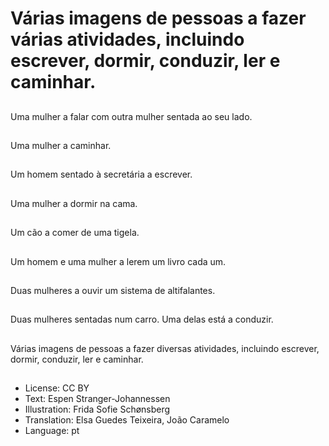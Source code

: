 # Várias imagens de pessoas a fazer várias atividades, incluindo escrever, dormir, conduzir, ler e caminhar.

##
Uma mulher a falar com outra mulher sentada ao seu lado.

##
Uma mulher a caminhar.

##
Um homem sentado à secretária a escrever.

##
Uma mulher a dormir na cama.

##
Um cão a comer de uma tigela.

##
Um homem e uma mulher a lerem um livro cada um.

##
Duas mulheres a ouvir um sistema de altifalantes.

##
Duas mulheres sentadas num carro. Uma delas está a conduzir.

##
Várias imagens de pessoas a fazer diversas atividades, incluindo escrever, dormir, conduzir, ler e caminhar.

##
* License: CC BY
* Text: Espen Stranger-Johannessen
* Illustration: Frida Sofie Schønsberg
* Translation: Elsa Guedes Teixeira, João Caramelo
* Language: pt
